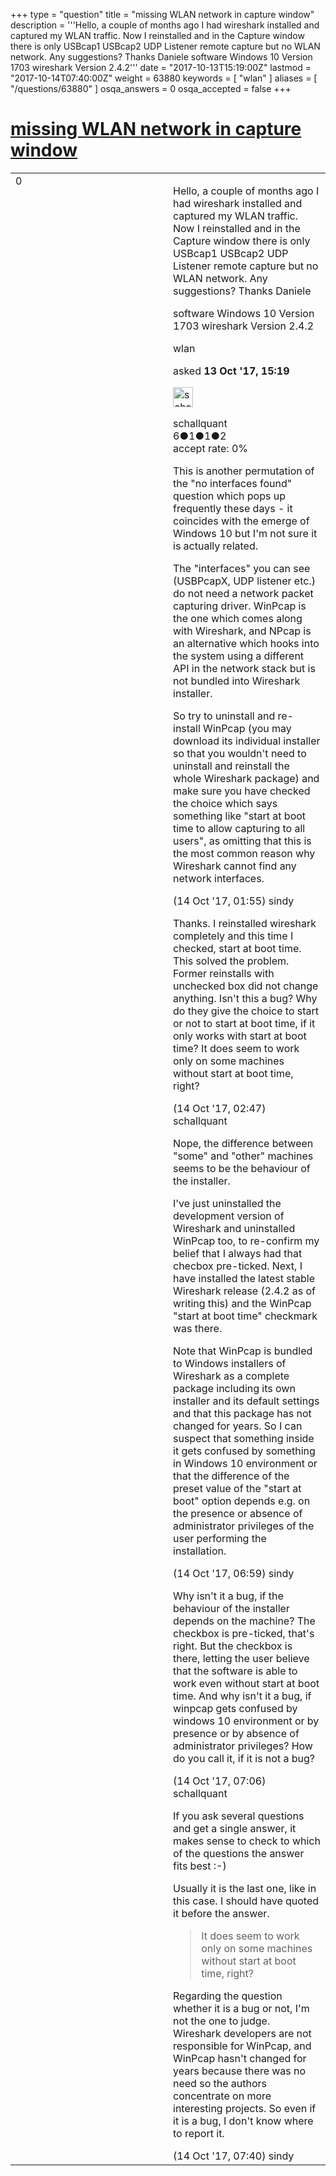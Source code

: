 +++
type = "question"
title = "missing WLAN network in capture window"
description = '''Hello, a couple of months ago I had wireshark installed and captured my WLAN traffic. Now I reinstalled and in the Capture window there is only  USBcap1 USBcap2 UDP Listener remote capture but no WLAN network. Any suggestions? Thanks Daniele software Windows 10 Version 1703 wireshark Version 2.4.2'''
date = "2017-10-13T15:19:00Z"
lastmod = "2017-10-14T07:40:00Z"
weight = 63880
keywords = [ "wlan" ]
aliases = [ "/questions/63880" ]
osqa_answers = 0
osqa_accepted = false
+++

<div class="headNormal">

# [missing WLAN network in capture window](/questions/63880/missing-wlan-network-in-capture-window)

</div>

<div id="main-body">

<div id="askform">

<table id="question-table" style="width:100%;"><colgroup><col style="width: 50%" /><col style="width: 50%" /></colgroup><tbody><tr class="odd"><td style="width: 30px; vertical-align: top"><div class="vote-buttons"><span id="post-63880-upvote" class="ajax-command post-vote up" rel="nofollow" title="I like this post (click again to cancel)"> </span><div id="post-63880-score" class="post-score" title="current number of votes">0</div><span id="post-63880-downvote" class="ajax-command post-vote down" rel="nofollow" title="I dont like this post (click again to cancel)"> </span> <span id="favorite-mark" class="ajax-command favorite-mark" rel="nofollow" title="mark/unmark this question as favorite (click again to cancel)"> </span><div id="favorite-count" class="favorite-count"></div></div></td><td><div id="item-right"><div class="question-body"><p>Hello, a couple of months ago I had wireshark installed and captured my WLAN traffic. Now I reinstalled and in the Capture window there is only USBcap1 USBcap2 UDP Listener remote capture but no WLAN network. Any suggestions? Thanks Daniele</p><p>software Windows 10 Version 1703 wireshark Version 2.4.2</p></div><div id="question-tags" class="tags-container tags"><span class="post-tag tag-link-wlan" rel="tag" title="see questions tagged &#39;wlan&#39;">wlan</span></div><div id="question-controls" class="post-controls"></div><div class="post-update-info-container"><div class="post-update-info post-update-info-user"><p>asked <strong>13 Oct '17, 15:19</strong></p><img src="https://secure.gravatar.com/avatar/b60995570693e29f4993ff2d2a136a05?s=32&amp;d=identicon&amp;r=g" class="gravatar" width="32" height="32" alt="schallquant&#39;s gravatar image" /><p><span>schallquant</span><br />
<span class="score" title="6 reputation points">6</span><span title="1 badges"><span class="badge1">●</span><span class="badgecount">1</span></span><span title="1 badges"><span class="silver">●</span><span class="badgecount">1</span></span><span title="2 badges"><span class="bronze">●</span><span class="badgecount">2</span></span><br />
<span class="accept_rate" title="Rate of the user&#39;s accepted answers">accept rate:</span> <span title="schallquant has no accepted answers">0%</span></p></div></div><div id="comments-container-63880" class="comments-container"><span id="63890"></span><div id="comment-63890" class="comment"><div id="post-63890-score" class="comment-score"></div><div class="comment-text"><p>This is another permutation of the "no interfaces found" question which pops up frequently these days - it coincides with the emerge of Windows 10 but I'm not sure it is actually related.</p><p>The "interfaces" you can see (USBPcapX, UDP listener etc.) do not need a network packet capturing driver. WinPcap is the one which comes along with Wireshark, and NPcap is an alternative which hooks into the system using a different API in the network stack but is not bundled into Wireshark installer.</p><p>So try to uninstall and re-install WinPcap (you may download its individual installer so that you wouldn't need to uninstall and reinstall the whole Wireshark package) and make sure you have checked the choice which says something like "start at boot time to allow capturing to all users", as omitting that this is the most common reason why Wireshark cannot find any network interfaces.</p></div><div id="comment-63890-info" class="comment-info"><span class="comment-age">(14 Oct '17, 01:55)</span> <span class="comment-user userinfo">sindy</span></div></div><span id="63894"></span><div id="comment-63894" class="comment"><div id="post-63894-score" class="comment-score"></div><div class="comment-text"><p>Thanks. I reinstalled wireshark completely and this time I checked, start at boot time. This solved the problem. Former reinstalls with unchecked box did not change anything. Isn't this a bug? Why do they give the choice to start or not to start at boot time, if it only works with start at boot time? It does seem to work only on some machines without start at boot time, right?</p></div><div id="comment-63894-info" class="comment-info"><span class="comment-age">(14 Oct '17, 02:47)</span> <span class="comment-user userinfo">schallquant</span></div></div><span id="63896"></span><div id="comment-63896" class="comment"><div id="post-63896-score" class="comment-score"></div><div class="comment-text"><p>Nope, the difference between "some" and "other" machines seems to be the behaviour of the installer.</p><p>I've just uninstalled the development version of Wireshark and uninstalled WinPcap too, to re-confirm my belief that I always had that checbox pre-ticked. Next, I have installed the latest stable Wireshark release (2.4.2 as of writing this) and the WinPcap "start at boot time" checkmark was there.</p><p>Note that WinPcap is bundled to Windows installers of Wireshark as a complete package including its own installer and its default settings and that this package has not changed for years. So I can suspect that something inside it gets confused by something in Windows 10 environment or that the difference of the preset value of the "start at boot" option depends e.g. on the presence or absence of administrator privileges of the user performing the installation.</p></div><div id="comment-63896-info" class="comment-info"><span class="comment-age">(14 Oct '17, 06:59)</span> <span class="comment-user userinfo">sindy</span></div></div><span id="63897"></span><div id="comment-63897" class="comment"><div id="post-63897-score" class="comment-score"></div><div class="comment-text"><p>Why isn't it a bug, if the behaviour of the installer depends on the machine? The checkbox is pre-ticked, that's right. But the checkbox is there, letting the user believe that the software is able to work even without start at boot time. And why isn't it a bug, if winpcap gets confused by windows 10 environment or by presence or by absence of administrator privileges? How do you call it, if it is not a bug?</p></div><div id="comment-63897-info" class="comment-info"><span class="comment-age">(14 Oct '17, 07:06)</span> <span class="comment-user userinfo">schallquant</span></div></div><span id="63898"></span><div id="comment-63898" class="comment"><div id="post-63898-score" class="comment-score"></div><div class="comment-text"><p>If you ask several questions and get a single answer, it makes sense to check to which of the questions the answer fits best :-)</p><p>Usually it is the last one, like in this case. I should have quoted it before the answer.</p><blockquote><p>It does seem to work only on some machines without start at boot time, right?</p></blockquote><p>Regarding the question whether it is a bug or not, I'm not the one to judge. Wireshark developers are not responsible for WinPcap, and WinPcap hasn't changed for years because there was no need so the authors concentrate on more interesting projects. So even if it is a bug, I don't know where to report it.</p></div><div id="comment-63898-info" class="comment-info"><span class="comment-age">(14 Oct '17, 07:40)</span> <span class="comment-user userinfo">sindy</span></div></div></div><div id="comment-tools-63880" class="comment-tools"></div><div class="clear"></div><div id="comment-63880-form-container" class="comment-form-container"></div><div class="clear"></div></div></td></tr></tbody></table>

</div>

</div>

